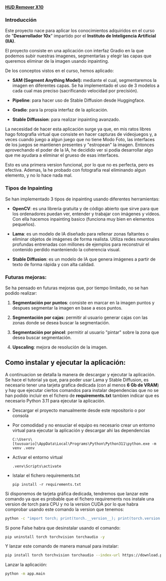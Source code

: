 **<u>HUD Remover X10</u>**

### Introducción

Este proyecto nace para aplicar los conocimientos adquiridos en el curso de "**Desarrollador 10x**" impartido por el **Instituto de Inteligencia Artificial (IIA)**.

El proyecto consiste en una aplicación con interfaz Gradio en la que podemos subir nuestras imagenes, segmentarlas y elegir las capas que queremos eliminar de la imagen usando inpainting.

De los conceptos vistos en el curso, hemos aplicado:

- **SAM (Segment Anything Model):** mediante el cual, segmentaremos la imagen en diferentes capas. Se ha implementado el uso de 3 modelos a cada cual mas preciso (sacrificando velocidad por precisión).
  
- **Pipeline**: para hacer uso de Stable Diffusion desde Huggingface.
  
- **Gradio**: para la propia interfaz de la aplicación.
  
- **Stable Diffussion**: para realizar inpainting avanzado.
  

La necesidad de hacer esta aplicación surge ya que, en mis ratos libres hago fotografia virtual que consiste en hacer capturas de videojuegos y, a veces cuando juego a algun juego que no tiene Modo Foto, las interfaces de los juegos se mantienen presentes y "estropean" la imagen. Entonces aprovechando el poder de la IA, he decidido ver si podia desarrollar algo que me ayudara a eliminar el grueso de esas interfaces.

Esto es una primera version funcional, por lo que no es perfecta, pero es efectiva. Ademas, la he probado con fotografia real eliminando algun elemento, y no lo hace nada mal.

### Tipos de Inpainting

Se han implementado 3 tipos de inpainting usando diferentes herramientas:

- **OpenCV**: es una librería gratuita y de código abierto que sirve para que los ordenadores puedan ver, entender y trabajar con imágenes y vídeos. Con ella hacemos inpainting basico (funciona muy bien en elementos pequeños).
  
- **Lama**: es un modelo de IA diseñado para rellenar zonas faltantes o eliminar objetos de imágenes de forma realista. Utiliza redes neuronales profundas entrenadas con millones de ejemplos para reconstruir el contenido perdido manteniendo la coherencia visual.
  
- **Stable Diffusion**: es un modelo de IA que genera imágenes a partir de texto de forma rápida y con alta calidad.
  

### Futuras mejoras:

Se ha pensado en futuras mejoras que, por tiempo limitado, no se han podido realizar:

1. **Segmentación por puntos**: consiste en marcar en la imagen puntos y despues segmentar la imagen en base a esos puntos.
  
2. **Segmentación por cajas**: permitir al usuario generar cajas con las zonas donde se desea buscar la segmentación.
  
3. **Segmentación por pincel**: permitir al usuario "pintar" sobre la zona que desea buscar segmentación.
  
4. **Upscaling**: mejora de resolución de la imagen.
  

## Como instalar y ejecutar la aplicación:

A continuacion se detalla la manera de descargar y ejecutar la aplicación. Se hace el tutorial ya que, para poder usar Lama y Stable Diffusion, es necesario tener una tarjeta grafica dedicada (con al menos **6 Gb de VRAM**) y hay que ejecutar ciertos comandos para instalar dependencias que no se han podido incluir en el fichero de **requirements.txt** tambien indicar que es necesario Python 3.11 para ejecutar la aplicación.

- Descargar el proyecto manualmente desde este repositorio o por consola
  
- Por comodidad y no ensuciar el equipo es necesario crear un entorno virtual para ejecutar la aplicación y descargar ahi las dependencias
  
  ```
  C:\Users\[tuusuario]\AppData\Local\Programs\Python\Python311\python.exe -m venv .venv        
  ```
  
- Activar el entorno virtual
  
  ```.venv\Scripts\activate
  .venv\Scripts\activate
  ```
  
- Istalar el fichero requirements.txt
  
  ```pip
  pip install -r requirements.txt
  ```
  

Si disponemos de tarjeta gráfica dedicada, tendremos que lanzar este comando ya que es probable que el fichero requirements nos instale una version de torch para CPU y no la version CUDA por lo que habra comprobar usando este comando la version que tenemos:

```bash
python -c "import torch; print(torch.__version__); print(torch.version.cuda); print(torch.cuda.is_available())"
```

Si pone False habra que desinstalar usando el comando:

```bash
pip uninstall torch torchvision torchaudio -y
```

Y lanzar este comando de manera manual para instalar:

```bash
pip install torch torchvision torchaudio --index-url https://download.pytorch.org/whl/cu121
```

Lanzar la aplicación:

```bash
python -m app.main
```

